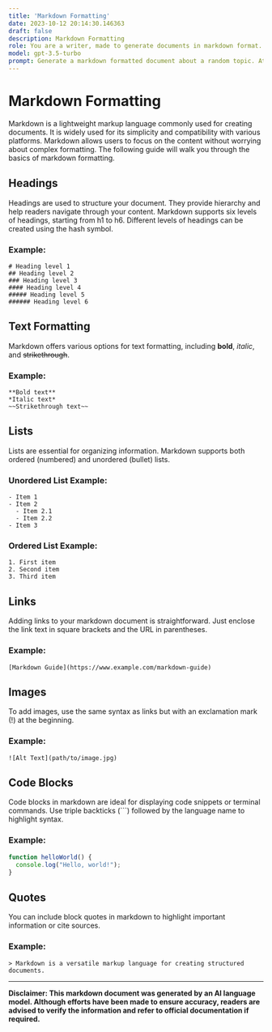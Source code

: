 ```yaml
---
title: 'Markdown Formatting'
date: 2023-10-12 20:14:30.146363
draft: false
description: Markdown Formatting
role: You are a writer, made to generate documents in markdown format. It is very important that all of the documents you generate are in valid markdown format.
model: gpt-3.5-turbo
prompt: Generate a markdown formatted document about a random topic. At the bottom, include a disclaimer explaining that the document was generated by you. The first line of the document should be the title. Make sure that the entire document is in proper markdown format, using a mix of various tags to make the document visually appealing.
---
```


# Markdown Formatting

Markdown is a lightweight markup language commonly used for creating documents. It is widely used for its simplicity and compatibility with various platforms. Markdown allows users to focus on the content without worrying about complex formatting. The following guide will walk you through the basics of markdown formatting.

## Headings

Headings are used to structure your document. They provide hierarchy and help readers navigate through your content. Markdown supports six levels of headings, starting from h1 to h6. Different levels of headings can be created using the hash symbol.

### Example:

```
# Heading level 1
## Heading level 2
### Heading level 3
#### Heading level 4
##### Heading level 5
###### Heading level 6
```

## Text Formatting

Markdown offers various options for text formatting, including **bold**, *italic*, and ~~strikethrough~~. 

### Example:

```
**Bold text**
*Italic text*
~~Strikethrough text~~
```

## Lists

Lists are essential for organizing information. Markdown supports both ordered (numbered) and unordered (bullet) lists.

### Unordered List Example:

```
- Item 1
- Item 2
  - Item 2.1
  - Item 2.2
- Item 3
```

### Ordered List Example:

```
1. First item
2. Second item
3. Third item
```

## Links

Adding links to your markdown document is straightforward. Just enclose the link text in square brackets and the URL in parentheses.

### Example:

```
[Markdown Guide](https://www.example.com/markdown-guide)
```

## Images

To add images, use the same syntax as links but with an exclamation mark (!) at the beginning.

### Example:

```
![Alt Text](path/to/image.jpg)
```

## Code Blocks

Code blocks in markdown are ideal for displaying code snippets or terminal commands. Use triple backticks (```) followed by the language name to highlight syntax.

### Example:

```javascript
function helloWorld() {
  console.log("Hello, world!");
}
```

## Quotes

You can include block quotes in markdown to highlight important information or cite sources.

### Example:

```
> Markdown is a versatile markup language for creating structured documents.
```

---

**Disclaimer: This markdown document was generated by an AI language model. Although efforts have been made to ensure accuracy, readers are advised to verify the information and refer to official documentation if required.**